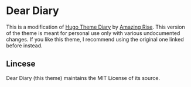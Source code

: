 # Dear Diary

This is a modification of [Hugo Theme Diary](https://github.com/AmazingRise/hugo-theme-diary) by [Amazing Rise](https://github.com/AmazingRise/). This version of the theme is meant for personal use only with various undocumented changes. If you like this theme, I recommend using the original one linked before instead.

## Lincese

Dear Diary (this theme) maintains the MIT License of its source.
